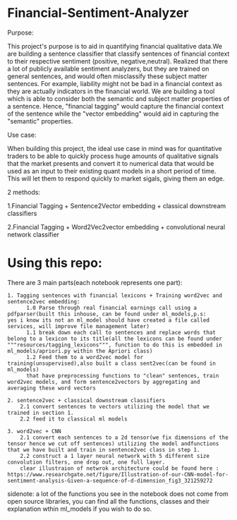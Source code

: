 # Financial-Sentiment-Analyzer

Purpose:

This project's purpose is to aid in quantifying financial qualitative data.We are building a sentence classifier that classify sentences of financial context to their respective sentiment (positive,
negative,neutral). Realized that there a lot of publicly available sentiment analyzers, but they are trained on general sentences, and would often misclassify these subject matter sentences.
For example, liability might not be bad in a financial context as they are actually indicators in the financial world. We are building a tool which is able to consider both the semantic and subject matter properties
of a sentence. Hence, "financial tagging" would capture the financial context of the sentence while the "vector embedding" would aid in capturing the "semantic" properties. 

Use case:

  When building this project, the ideal use case in mind was for quantitative traders to be able to quickly process huge amounts of qualitative signals that the market presents and convert it to numerical data that would be used as an input to their existing quant models in a short period of time. This will let them to respond quickly to market sigals, giving them an edge.


2 methods:


  1.Financial Tagging +  Sentence2Vector embedding + classical downstream classifiers
  
  
  2.Financial Tagging +  Word2Vec2vector embedding + convolutional neural network classifier
    
    
# Using this repo:
  There are 3 main parts(each notebook represents one part):
  
    1. Tagging sentences with financial lexicons + Training word2vec and sentence2vec embedding:
          1.0 Parse through real financial earnings call using a pdfparser(built this inhouse, can be found under ml_models,p.s:     yes i know its not an ml_model should have created a file called services, will improve file management later)
          1.1 break down each call to sentences and replace words that belong to a lexicon to its title(all the lexicons can be found under """resources/tagging_lexicons""", function to do this is embedded in ml_models/apriori.py within the Apriori class) 
          1.2 Feed them to a word2vec model for training(unsupervised),also built a class sent2vec(can be found in ml_models)
          that have preprocessing functions to "clean" sentences, train word2vec models, and form sentence2vectors by aggregating and averaging these word vectors
          
    2. sentence2vec + classical downstream classifiers
        2.1 convert sentences to vectors utilizing the model that we trained in section 1. 
        2.2 feed it to classical ml models
   
    3. word2vec + CNN
        2.1 convert each sentences to a 2d tensor(we fix dimensions of the tensor hence we cut off sentences) utilizing the model andfunctions that we have built and train in sentence2vec class in step 1.
        2.2 construct a 1 layer neural network with 5 different size convolution filters, one drop out, one full layer.
        clear illustraion of netwrok architecture could be found here : https://www.researchgate.net/figure/Illustration-of-our-CNN-model-for-sentiment-analysis-Given-a-sequence-of-d-dimension_fig3_321259272
        
sidenote: a lot of the functions you see in the notebook does not come from open source libraries, you can find all the functions, classes and their explanation wthin ml_models if you wish to do so.              
